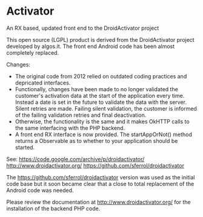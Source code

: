 # Activator
An RX based, updated front end to the DroidActivator project  

This open source (LGPL) product is derived from the DroidActivator project developed by
algos.it. The front end Android code has been almost completely replaced. 

Changes:
- The original code from 2012 relied on outdated coding practices and depricated interfaces. 
- Functionally, changes have been made to no longer validated the customer's activation data at the start of 
the application every time. Instead a date is set in the future to validate the data with the server. Silent
retries are made. Failing silent validation, the customer is informed of the failing validation retries and
final deactivation. 
- Otherwise, the functionality is the same and it makes OkHTTP calls to the same interfacing with the PHP backend.  
- A front end RX interface is now provided. The startAppOrNot() method returns a Observable<Boolean> as to whether to your application 
should be started. 

See:
  https://code.google.com/archive/p/droidactivator/
  http://www.droidactivator.org/ 
  https://github.com/sferrol/droidactivator

The https://github.com/sferrol/droidactivator version was used as the initial code base but it soon became clear
that a close to total replacement of the Android code was needed. 

Please review the documentation at http://www.droidactivator.org/ for the installation of the backend PHP code.

